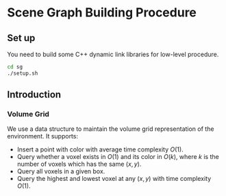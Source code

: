 # Scene Graph Building Procedure

## Set up

You need to build some C++ dynamic link libraries for low-level procedure.

```bash
cd sg
./setup.sh
```

## Introduction

### Volume Grid

We use a data structure to maintain the volume grid representation of the environment. It supports:

* Insert a point with color with average time complexity $O(1)$.
* Query whether a voxel exists in $O(1)$ and its color in $O(k)$, where $k$ is the number of voxels which has the same $(x,y)$.
* Query all voxels in a given box.
* Query the highest and lowest voxel at any $(x,y)$ with time complexity $O(1)$.